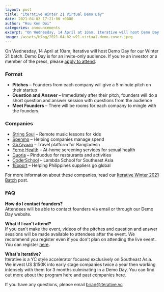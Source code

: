 ```yaml
---
layout: post
title: "Iterative Winter 21 Virtual Demo Day"
date: 2021-04-02 17:21:06 +0800
author: "Hsu Ken Ooi"
categories: announcements 
excerpt: "On Wednesday, 14 April at 10am, Iterative will host Demo Day for our Winter 21 batch. Demo Day is for an invite-only audience."
image: /assets/blog/2021-04-02-w21-virtual-demo-cover.jpeg 
---
```


On Wednesday, 14 April at 10am, Iterative will host Demo Day for our Winter 21 batch. Demo Day is for an invite-only audience. If you're an investor or a member of the press, please [apply to attend](https://airtable.com/shr0Z0r7QZhEDEanq).

### Format

- **Pitches** – Founders from each company will give a 5 minute pitch on their startup
- **Question and Answer** – Immediately after their pitch, founders will do a short question and answer session with questions from the audience
- **Meet Founders** – There will be rooms for each company to mingle with the founders

### Companies

- [String Soul](http://stringsoul.co/) – Remote music lessons for kids
- [Spenmo](https://spenmo.com/) – Helping companies manage spend
- [GoZayaan](https://www.gozayaan.com/) – Travel platform for Bangladesh
- [Ferne Health](https://www.fernehealth.com/) – At-home screening services for sexual health
- [Duoria](https://www.duoria.com/) – Pinduoduo for restaurants and activities
- [CoderSchool](https://www.coderschool.vn/en/) – Lambda School for Southeast Asia
- [1Export](https://1export.net/) – Helping Philippines suppliers go global

For more information about these companies, read our [Iterative Winter 2021 Batch](https://iterative.vc/blog/2021/02/25/iterative-winter-21-announcement.html) post.

### FAQ

**How do I contact founders?**<br>
Attendees will be able to contact founders via email or through our Demo Day website.

**What if I can't attend?**<br>
If you can't make the event, videos of the pitches and question and answer sessions will be made available to attendees after the event. We recommend you register even if you don't plan on attending the live event. You can register [here](https://airtable.com/shr0Z0r7QZhEDEanq).

**What's Iterative?**<br>
Iterative is a YC style accelerator focused exclusively on Southeast Asia. We invest US $150K into early stage companies twice a year then working intensely with them for 3 months culminating in a Demo Day. You can find out more about the program here and past companies here.

If you have any questions, please email brian@iterative.vc
